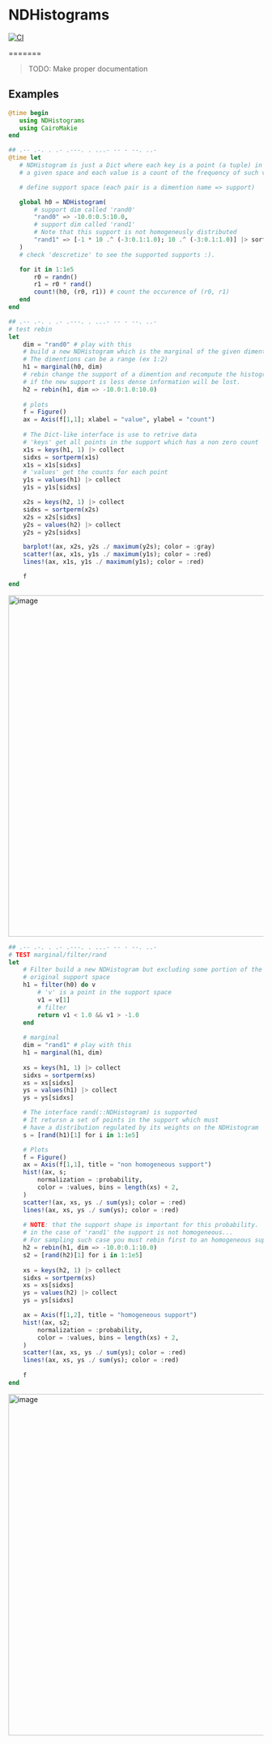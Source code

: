 # NDHistograms

[![CI](https://github.com/josePereiro/NDHistograms.jl/actions/workflows/CI.yml/badge.svg)](https://github.com/josePereiro/NDHistograms.jl/actions/workflows/CI.yml)
<!-- [![Coverage](https://codecov.io/gh/josePereiro/NDHistograms.jl/branch/main/graph/badge.svg)](https://codecov.io/gh/josePereiro/NDHistograms.jl) -->

=======

> TODO: Make proper documentation

## Examples

 ```julia
 @time begin
    using NDHistograms
    using CairoMakie
end

## .-- .-. . .- .---. . ...- -- - --. ..- 
@time let
    # NDHistogram is just a Dict where each key is a point (a tuple) in
    # a given space and each value is a count of the frequency of such value.

    # define support space (each pair is a dimention name => support)

    global h0 = NDHistogram(
        # support dim called 'rand0'
        "rand0" => -10.0:0.5:10.0, 
        # support dim called 'rand1'
        # Note that this support is not homogeneusly distributed
        "rand1" => [-1 * 10 .^ (-3:0.1:1.0); 10 .^ (-3:0.1:1.0)] |> sort 
    )
    # check 'descretize' to see the supported supports :). 

    for it in 1:1e5
        r0 = randn()
        r1 = r0 * rand()
        count!(h0, (r0, r1)) # count the occurence of (r0, r1)
    end
end
```

```julia
## .-- .-. . .- .---. . ...- -- - --. ..- 
# test rebin
let
    dim = "rand0" # play with this
    # build a new NDHistogram which is the marginal of the given dimentions
    # The dimentions can be a range (ex 1:2)
    h1 = marginal(h0, dim)
    # rebin change the support of a dimention and recompute the histogram.
    # if the new support is less dense information will be lost. 
    h2 = rebin(h1, dim => -10.0:1.0:10.0)
    
    # plots
    f = Figure()
    ax = Axis(f[1,1]; xlabel = "value", ylabel = "count")
    
    # The Dict-like interface is use to retrive data
    # 'keys' get all points in the support which has a non zero count
    x1s = keys(h1, 1) |> collect
    sidxs = sortperm(x1s)
    x1s = x1s[sidxs]
    # 'values' get the counts for each point
    y1s = values(h1) |> collect
    y1s = y1s[sidxs]

    x2s = keys(h2, 1) |> collect
    sidxs = sortperm(x2s)
    x2s = x2s[sidxs]
    y2s = values(h2) |> collect
    y2s = y2s[sidxs]

    barplot!(ax, x2s, y2s ./ maximum(y2s); color = :gray)
    scatter!(ax, x1s, y1s ./ maximum(y1s); color = :red)
    lines!(ax, x1s, y1s ./ maximum(y1s); color = :red)

    f
end
```
<img width="674" alt="image" src="https://github.com/josePereiro/NDHistograms.jl/assets/44244693/29b0d020-a408-4cf5-8293-0b9f506b0b0a">

```julia
## .-- .-. . .- .---. . ...- -- - --. ..- 
# TEST marginal/filter/rand
let
    # Filter build a new NDHistogram but excluding some portion of the
    # original support space
    h1 = filter(h0) do v
        # 'v' is a point in the support space
        v1 = v[1]
        # filter
        return v1 < 1.0 && v1 > -1.0
    end
    
    # marginal 
    dim = "rand1" # play with this
    h1 = marginal(h1, dim)
    
    xs = keys(h1, 1) |> collect
    sidxs = sortperm(xs)
    xs = xs[sidxs]
    ys = values(h1) |> collect
    ys = ys[sidxs]

    # The interface rand(::NDHistogram) is supported
    # It retursn a set of points in the support which must 
    # have a distribution regulated by its weights on the NDHistogram
    s = [rand(h1)[1] for i in 1:1e5]

    # Plots
    f = Figure()
    ax = Axis(f[1,1], title = "non homogeneous support")
    hist!(ax, s; 
        normalization = :probability, 
        color = :values, bins = length(xs) + 2, 
    )
    scatter!(ax, xs, ys ./ sum(ys); color = :red)
    lines!(ax, xs, ys ./ sum(ys); color = :red)
    
    # NOTE: that the support shape is important for this probability. 
    # in the case of 'rand1' the support is not homogeneous...
    # For sampling such case you must rebin first to an homogeneous support
    h2 = rebin(h1, dim => -10.0:0.1:10.0)
    s2 = [rand(h2)[1] for i in 1:1e5]
    
    xs = keys(h2, 1) |> collect
    sidxs = sortperm(xs)
    xs = xs[sidxs]
    ys = values(h2) |> collect
    ys = ys[sidxs]

    ax = Axis(f[1,2], title = "homogeneous support")
    hist!(ax, s2; 
        normalization = :probability, 
        color = :values, bins = length(xs) + 2, 
    )
    scatter!(ax, xs, ys ./ sum(ys); color = :red)
    lines!(ax, xs, ys ./ sum(ys); color = :red)
    
    f
end
```

<img width="674" alt="image" src="https://github.com/josePereiro/NDHistograms.jl/assets/44244693/5b46a306-9eaf-4857-8ea8-3286d7b41e95">

